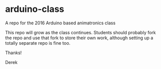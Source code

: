 # arduino-class
A repo for the 2016 Arduino based animatronics class

This repo will grow as the class continues. Students should probably fork the repo and use that fork to store their own work, although setting up a totally separate repo is fine too.

Thanks!

Derek
